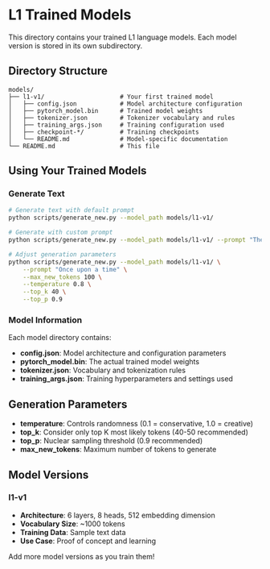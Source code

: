 # L1 Trained Models

This directory contains your trained L1 language models. Each model version is stored in its own subdirectory.

## Directory Structure

```
models/
├── l1-v1/                     # Your first trained model
│   ├── config.json            # Model architecture configuration
│   ├── pytorch_model.bin      # Trained model weights
│   ├── tokenizer.json         # Tokenizer vocabulary and rules
│   ├── training_args.json     # Training configuration used
│   ├── checkpoint-*/          # Training checkpoints
│   └── README.md              # Model-specific documentation
└── README.md                  # This file
```

## Using Your Trained Models

### Generate Text
```bash
# Generate text with default prompt
python scripts/generate_new.py --model_path models/l1-v1/

# Generate with custom prompt
python scripts/generate_new.py --model_path models/l1-v1/ --prompt "The future of AI is"

# Adjust generation parameters
python scripts/generate_new.py --model_path models/l1-v1/ \
    --prompt "Once upon a time" \
    --max_new_tokens 100 \
    --temperature 0.8 \
    --top_k 40 \
    --top_p 0.9
```

### Model Information

Each model directory contains:

- **config.json**: Model architecture and configuration parameters
- **pytorch_model.bin**: The actual trained model weights
- **tokenizer.json**: Vocabulary and tokenization rules 
- **training_args.json**: Training hyperparameters and settings used

## Generation Parameters

- **temperature**: Controls randomness (0.1 = conservative, 1.0 = creative)
- **top_k**: Consider only top K most likely tokens (40-50 recommended)
- **top_p**: Nuclear sampling threshold (0.9 recommended)
- **max_new_tokens**: Maximum number of tokens to generate

## Model Versions

### l1-v1
- **Architecture**: 6 layers, 8 heads, 512 embedding dimension
- **Vocabulary Size**: ~1000 tokens
- **Training Data**: Sample text data
- **Use Case**: Proof of concept and learning

Add more model versions as you train them!
